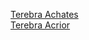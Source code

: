 <a href="/terebra/src/achates.js">Terebra Achates</a><br/>
<a href="/terebra/src/acrior.js">Terebra Acrior</a>

